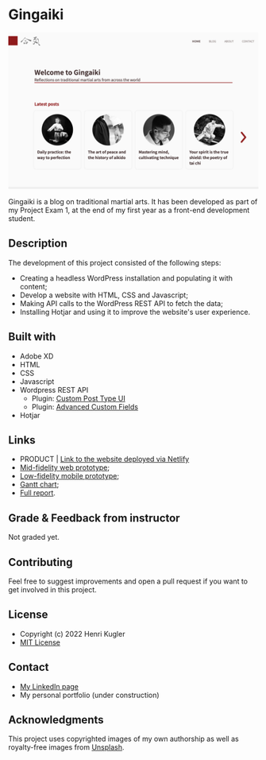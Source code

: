 # Gingaiki

![image](./assets/screenshot-gingaiki.jpg)

Gingaiki is a blog on traditional martial arts. It has been developed as part of my Project Exam 1, at the end of my first year as a front-end development student.

## Description

The development of this project consisted of the following steps:

- Creating a headless WordPress installation and populating it with content;
- Develop a website with HTML, CSS and Javascript;
- Making API calls to the WordPress REST API to fetch the data;
- Installing Hotjar and using it to improve the website's user experience.

## Built with

- Adobe XD
- HTML
- CSS
- Javascript
- Wordpress REST API
  - Plugin: [Custom Post Type UI](https://wordpress.org/plugins/custom-post-type-ui/)
  - Plugin: [Advanced Custom Fields](https://wordpress.org/plugins/advanced-custom-fields/)
- Hotjar

## Links

- PRODUCT | [Link to the website deployed via Netlify](https://heartfelt-pegasus-4adc58.netlify.app/index.html)
- [Mid-fidelity web prototype](https://xd.adobe.com/view/413fc635-2183-4391-b013-e1b83c0523cc-146c/);
- [Low-fidelity mobile prototype](https://xd.adobe.com/view/c1eaa4af-2c28-4e88-94e1-a6049ff8c5db-94b9/);
- [Gantt chart](https://app.instagantt.com/shared/629a7c45f795175173b46d27);
- [Full report](https://shared-assets.adobe.com/link/c3c0151f-9dce-4dfe-7023-d3d0f8914d1a).

## Grade & Feedback from instructor

Not graded yet.

<!-- **Grade:** X

**Appealing design:** 2,75 / 3

_Comment: The site looks great. Fonts and colors well chosen. Easy to navigate site. Ideally, projects are delivered as though they’re ready to go live for a client._

**Technically efficient:** 4 / 4

*\_*Comment: HTML is neat, bug-free and semantic. CSS is organised and follows DRY principles. No issues on the technical side.\*

**WCAG guidelines, content management and SEO:** 2 / 2

*\_*Comment: The blue text on the blue background is AA but not AAA compliant. Good if you can get AAA compliance but no points deduction.\*

**Report:** 1 / 1

_Comment: Well thought through report. Nice to read the student’s holistic thinking including topics like ED&I Very little to fault in the project._

### Marking Criteria

- Can apply vocational knowledge to practical problems in web development with emphasis on design process, aesthetics and the use of HTML and CSS;
- Can apply vocational knowledge to practical problems in web development with emphasis on design process, aesthetics and the use of HTML and CSS;
- Masters industry-relevant tools, techniques and expressions in design process and development of websites in accordance with regulations and guidelines for universal design;
- Can study and document his/her own work processes and identify design related issues and what measures needs to be implemented. -->

## Contributing

Feel free to suggest improvements and open a pull request if you want to get involved in this project.

## License

- Copyright (c) 2022 Henri Kugler
- [MIT License](/LICENSE)

## Contact

- [My LinkedIn page](https://www.linkedin.com/in/henri-kugler-78218422b/)
- My personal portfolio (under construction)

## Acknowledgments

This project uses copyrighted images of my own authorship as well as royalty-free images from [Unsplash](https://unsplash.com).
